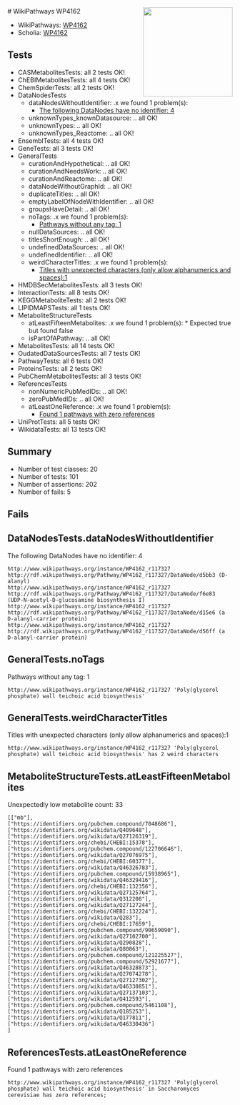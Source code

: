 <img style="float: right; width: 200px" src="https://upload.wikimedia.org/wikipedia/commons/thumb/8/83/Wplogo_with_text_500.png/640px-Wplogo_with_text_500.png" />
# WikiPathways WP4162

* WikiPathways: [WP4162](https://new.wikipathways.org/pathways/WP4162)
* Scholia: [WP4162](https://scholia.toolforge.org/wikipathways/WP4162)
## Tests
* CASMetabolitesTests: all 2 tests OK!
* ChEBIMetabolitesTests: all 4 tests OK!
* ChemSpiderTests: all 2 tests OK!
* DataNodesTests
    * dataNodesWithoutIdentifier: .x we found 1 problem(s):
        * [The following DataNodes have no identifier: 4](#d2d32fa3)
    * unknownTypes_knownDatasource: .. all OK!
    * unknownTypes: .. all OK!
    * unknownTypes_Reactome: .. all OK!
* EnsemblTests: all 4 tests OK!
* GeneTests: all 3 tests OK!
* GeneralTests
    * curationAndHypothetical: .. all OK!
    * curationAndNeedsWork: .. all OK!
    * curationAndReactome: .. all OK!
    * dataNodeWithoutGraphId: .. all OK!
    * duplicateTitles: .. all OK!
    * emptyLabelOfNodeWithIdentifier: .. all OK!
    * groupsHaveDetail: .. all OK!
    * noTags: .x we found 1 problem(s):
        * [Pathways without any tag: 1](#b5a30a81)
    * nullDataSources: .. all OK!
    * titlesShortEnough: .. all OK!
    * undefinedDataSources: .. all OK!
    * undefinedIdentifier: .. all OK!
    * weirdCharacterTitles: .x we found 1 problem(s):
        * [Titles with unexpected characters (only allow alphanumerics and spaces):1](#fda87b3f)
* HMDBSecMetabolitesTests: all 3 tests OK!
* InteractionTests: all 8 tests OK!
* KEGGMetaboliteTests: all 2 tests OK!
* LIPIDMAPSTests: all 1 tests OK!
* MetaboliteStructureTests
    * atLeastFifteenMetabolites: .x we found 1 problem(s):
            * Expected true but found false
    * isPartOfAPathway: .. all OK!
* MetabolitesTests: all 14 tests OK!
* OudatedDataSourcesTests: all 7 tests OK!
* PathwayTests: all 6 tests OK!
* ProteinsTests: all 2 tests OK!
* PubChemMetabolitesTests: all 3 tests OK!
* ReferencesTests
    * nonNumericPubMedIDs: .. all OK!
    * zeroPubMedIDs: .. all OK!
    * atLeastOneReference: .x we found 1 problem(s):
        * [Found 1 pathways with zero references](#35eb778e)
* UniProtTests: all 5 tests OK!
* WikidataTests: all 13 tests OK!


## Summary

* Number of test classes: 20
* Number of tests: 101
* Number of assertions: 202
* Number of fails: 5

## Fails

<a name="d2d32fa3" />

## DataNodesTests.dataNodesWithoutIdentifier

The following DataNodes have no identifier: 4
```
http://www.wikipathways.org/instance/WP4162_r117327 http://rdf.wikipathways.org/Pathway/WP4162_r117327/DataNode/d5bb3 (D-alanyl)
http://www.wikipathways.org/instance/WP4162_r117327 http://rdf.wikipathways.org/Pathway/WP4162_r117327/DataNode/f6e83 (UDP-N-acetyl-D-glucosamine biosynthesis I)
http://www.wikipathways.org/instance/WP4162_r117327 http://rdf.wikipathways.org/Pathway/WP4162_r117327/DataNode/d15e6 (a D-alanyl-carrier protein)
http://www.wikipathways.org/instance/WP4162_r117327 http://rdf.wikipathways.org/Pathway/WP4162_r117327/DataNode/d56ff (a D-alanyl-carrier protein)
```

<a name="b5a30a81" />

## GeneralTests.noTags

Pathways without any tag: 1
```
http://www.wikipathways.org/instance/WP4162_r117327 'Poly(glycerol phosphate) wall teichoic acid biosynthesis' 
```

<a name="fda87b3f" />

## GeneralTests.weirdCharacterTitles

Titles with unexpected characters (only allow alphanumerics and spaces):1
```
http://www.wikipathways.org/instance/WP4162_r117327 'Poly(glycerol phosphate) wall teichoic acid biosynthesis' has 2 weird characters
```

<a name="3b0f9b45" />

## MetaboliteStructureTests.atLeastFifteenMetabolites

Unexpectedly low metabolite count: 33

```
[["mb"],
["https://identifiers.org/pubchem.compound/7048686"],
["https://identifiers.org/wikidata/Q409648"],
["https://identifiers.org/wikidata/Q27126319"],
["https://identifiers.org/chebi/CHEBI:15378"],
["https://identifiers.org/pubchem.compound/122706646"],
["https://identifiers.org/wikidata/Q27076975"],
["https://identifiers.org/chebi/CHEBI:60377"],
["https://identifiers.org/wikidata/Q46326783"],
["https://identifiers.org/pubchem.compound/15938965"],
["https://identifiers.org/wikidata/Q46329416"],
["https://identifiers.org/chebi/CHEBI:132356"],
["https://identifiers.org/wikidata/Q27125764"],
["https://identifiers.org/wikidata/Q312208"],
["https://identifiers.org/wikidata/Q27127244"],
["https://identifiers.org/chebi/CHEBI:132224"],
["https://identifiers.org/wikidata/Q283"],
["https://identifiers.org/chebi/CHEBI:17659"],
["https://identifiers.org/pubchem.compound/90659090"],
["https://identifiers.org/wikidata/Q27102700"],
["https://identifiers.org/wikidata/Q290828"],
["https://identifiers.org/wikidata/Q80863"],
["https://identifiers.org/pubchem.compound/121225527"],
["https://identifiers.org/pubchem.compound/52921677"],
["https://identifiers.org/wikidata/Q46328873"],
["https://identifiers.org/wikidata/Q27074278"],
["https://identifiers.org/wikidata/Q27127302"],
["https://identifiers.org/wikidata/Q46330851"],
["https://identifiers.org/wikidata/Q27137103"],
["https://identifiers.org/wikidata/Q412593"],
["https://identifiers.org/pubchem.compound/5461108"],
["https://identifiers.org/wikidata/Q185253"],
["https://identifiers.org/wikidata/Q177811"],
["https://identifiers.org/wikidata/Q46330436"]
]
```

<a name="35eb778e" />

## ReferencesTests.atLeastOneReference

Found 1 pathways with zero references
```
http://www.wikipathways.org/instance/WP4162_r117327 'Poly(glycerol phosphate) wall teichoic acid biosynthesis' in Saccharomyces cerevisiae has zero references; 
```


